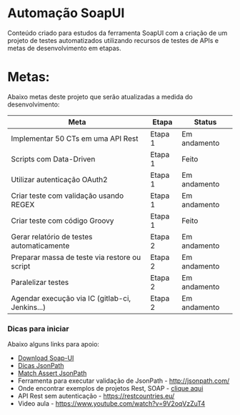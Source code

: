 # Automação SoapUI

Conteúdo criado para estudos da ferramenta SoapUI com a criação de um projeto de testes automatizados utilizando recursos de testes de APIs e metas de desenvolvimento em etapas.

# Metas:

Abaixo metas deste projeto que serão atualizadas a medida do desenvolvimento:


| Meta | Etapa | Status |
| ------ | ------ | -------|
| Implementar 50 CTs em uma API Rest | Etapa 1 | Em andamento |
| Scripts com Data-Driven |Etapa 1 | Feito
| Utilizar autenticação OAuth2 | Etapa 1 | Em andamento
| Criar teste com validação usando REGEX | Etapa 1 | Em andamento
| Criar teste com código Groovy | Etapa 1 | Feito
| Gerar relatório de testes automaticamente |Etapa 2 | Em andamento
| Preparar massa de teste via restore ou script | Etapa 2 | Em andamento
| Paralelizar testes | Etapa 2 | Em andamento
| Agendar execução via IC (gitlab-ci, Jenkins...) | Etapa 2 | Em andamento



### Dicas para iniciar

Abaixo alguns links para apoio:

* [Download Soap-UI]
* [Dicas JsonPath]
* [Match Assert JsonPath]
* Ferramenta para executar validação de JsonPath - http://jsonpath.com/
* Onde encontrar exemplos de projetos Rest, SOAP - [clique aqui]
* API Rest sem autenticação - https://restcountries.eu/
* Video aula - https://www.youtube.com/watch?v=9V2oqVzZuT4



[Download Soap-UI]: <https://www.soapui.org/downloads/soapui.html>
[Dicas JsonPath]: <https://goessner.net/articles/JsonPath/>
[Match Assert JsonPath]: <https://support.smartbear.com/readyapi/docs/testing/assertions/reference/property/json-match.html>
[clique aqui]: <https://support.smartbear.com/readyapi/docs/projects/samples/index.html>
